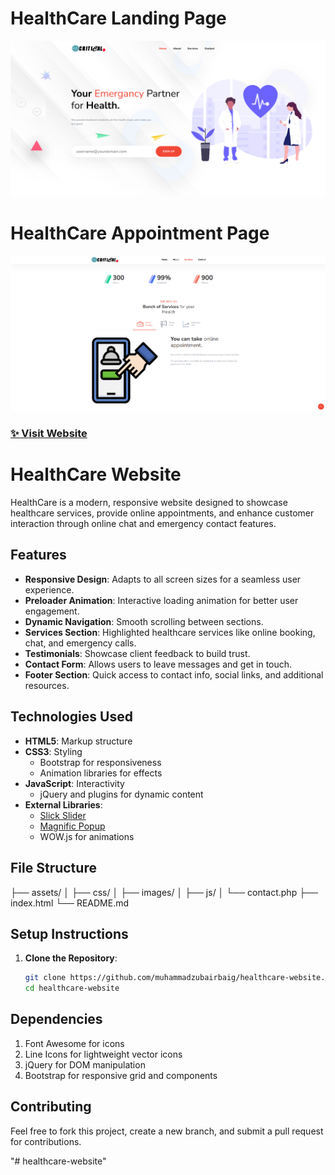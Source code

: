 # HealthCare Landing Page

![HealthCare Landing Page](assets/images/main-section.png)

# HealthCare Appointment Page

![HealthCare Appointment Page](assets/images/appointment.png)


### [✨ Visit Website](https://healthcare-website.app/)

# HealthCare Website

HealthCare is a modern, responsive website designed to showcase healthcare services, provide online appointments, and enhance customer interaction through online chat and emergency contact features.

## Features

- **Responsive Design**: Adapts to all screen sizes for a seamless user experience.
- **Preloader Animation**: Interactive loading animation for better user engagement.
- **Dynamic Navigation**: Smooth scrolling between sections.
- **Services Section**: Highlighted healthcare services like online booking, chat, and emergency calls.
- **Testimonials**: Showcase client feedback to build trust.
- **Contact Form**: Allows users to leave messages and get in touch.
- **Footer Section**: Quick access to contact info, social links, and additional resources.

## Technologies Used

- **HTML5**: Markup structure
- **CSS3**: Styling
  - Bootstrap for responsiveness
  - Animation libraries for effects
- **JavaScript**: Interactivity
  - jQuery and plugins for dynamic content
- **External Libraries**:
  - [Slick Slider](https://kenwheeler.github.io/slick/)
  - [Magnific Popup](https://dimsemenov.com/plugins/magnific-popup/)
  - WOW.js for animations

## File Structure
├── assets/ │ ├── css/ │ ├── images/ │ ├── js/ │ └── contact.php ├── index.html └── README.md


## Setup Instructions

1. **Clone the Repository**:
   ```bash
   git clone https://github.com/muhammadzubairbaig/healthcare-website.git
   cd healthcare-website


## Dependencies

1. Font Awesome for icons
2. Line Icons for lightweight vector icons
3. jQuery for DOM manipulation
4. Bootstrap for responsive grid and components

## Contributing
Feel free to fork this project, create a new branch, and submit a pull request for contributions.


"# healthcare-website" 
